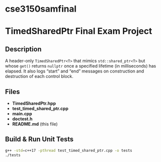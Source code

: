 # cse3150samfinal


# TimedSharedPtr Final Exam Project

## Description
A header-only `TimedSharedPtr<T>` that mimics `std::shared_ptr<T>` but whose `get()` returns `nullptr` once a specified lifetime (in milliseconds) has elapsed. It also logs “start” and “end” messages on construction and destruction of each control block.

## Files
- **TimedSharedPtr.hpp**  
- **test_timed_shared_ptr.cpp**  
- **main.cpp**  
- **doctest.h**  
- **README.md** (this file)

## Build & Run Unit Tests
```bash
g++ -std=c++17 -pthread test_timed_shared_ptr.cpp -o tests
./tests
